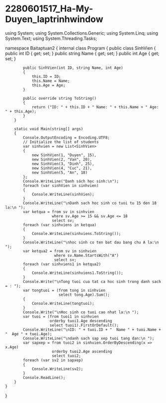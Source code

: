 # 2280601517_Ha-My-Duyen_laptrinhwindow
using System;
using System.Collections.Generic;
using System.Linq;
using System.Text;
using System.Threading.Tasks;


namespace Baitaptuan2
{
    internal class Program
    {
        public class SinhVien
        {
            public int ID { get; set; }
            public string Name { get; set; }
            public int Age { get; set; }

            public SinhVien(int ID, string Name, int Age)
            {
                this.ID = ID;
                this.Name = Name;
                this.Age = Age;
            }

            public override string ToString()
            {
                return ("ID: " + this.ID + " Name: " + this.Name + " Age: " + this.Age);
            }
        }

        static void Main(string[] args)
        {
            Console.OutputEncoding = Encoding.UTF8;
            // Initialize the list of students
            var sinhvien = new List<SinhVien>
            {
                new SinhVien(1, "Duyen", 15),
                new SinhVien(2, "Van", 20),
                new SinhVien(3, "Dinh", 25),
                new SinhVien(4, "Cuc", 21),
                new SinhVien(5, "An", 18)
            };
            Console.WriteLine("Danh sách học sinh:\n");
            foreach (var sinhVien in sinhvien)
            {
                Console.WriteLine(sinhVien);
            }
            Console.WriteLine("\nDanh sach hoc sinh co tuoi tu 15 den 18 la:\n ");
            var ketqua = from sv in sinhvien
                         where sv.Age >= 15 && sv.Age <= 18
                         select sv;
            foreach (var sinhviens in ketqua)
            {
                Console.WriteLine(sinhviens.ToString());
            }
            Console.WriteLine("\nhoc sinh co ten bat dau bang chu A la:\n ");
            var ketqua2 = from sv in sinhvien
                          where sv.Name.StartsWith("A")
                          select sv;
            foreach (var sinhviens1 in ketqua2)
            {
                Console.WriteLine(sinhviens1.ToString());
            }
            Console.Write("\nTong tuoi cua tat ca hoc sinh trong danh sach = : ");
            var tongtuoi = (from tong in sinhvien
                            select tong.Age).Sum();
            {
                Console.WriteLine(tongtuoi);
            }
            Console.Write("\nHoc sinh co tuoi cao nhat la:\n ");
            var tuoi = (from tuoi1 in sinhvien
                        orderby tuoi1.Age descending
                        select tuoi1).FirstOrDefault();
            Console.WriteLine("\nID: " + tuoi.ID + "  Name " + tuoi.Name + "  Age " + tuoi.Age);
            Console.WriteLine("\ndanh sach sap xep tuoi tang dan:\n ");
            var sapxep = from tuoi2 in sinhvien.OrderByDescending(x => x.Age)
                         orderby tuoi2.Age ascending
                         select tuoi2;
            foreach (var sv2 in sapxep)
            {
                Console.WriteLine(sv2);
            }
            Console.ReadLine();
        }
    }
}
